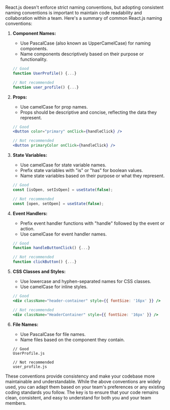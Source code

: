 React.js doesn't enforce strict naming conventions, but adopting consistent naming conventions is important to maintain code readability and collaboration within a team. Here's a summary of common React.js naming conventions:

1. **Component Names:**
   - Use PascalCase (also known as UpperCamelCase) for naming components.
   - Name components descriptively based on their purpose or functionality.

   ```jsx
   // Good
   function UserProfile() {...}

   // Not recommended
   function user_profile() {...}
   ```

2. **Props:**
   - Use camelCase for prop names.
   - Props should be descriptive and concise, reflecting the data they represent.

   ```jsx
   // Good
   <Button color="primary" onClick={handleClick} />

   // Not recommended
   <Button primaryColor onClick={handleClick} />
   ```

3. **State Variables:**
   - Use camelCase for state variable names.
   - Prefix state variables with "is" or "has" for boolean values.
   - Name state variables based on their purpose or what they represent.

   ```jsx
   // Good
   const [isOpen, setIsOpen] = useState(false);

   // Not recommended
   const [open, setOpen] = useState(false);
   ```

4. **Event Handlers:**
   - Prefix event handler functions with "handle" followed by the event or action.
   - Use camelCase for event handler names.

   ```jsx
   // Good
   function handleButtonClick() {...}

   // Not recommended
   function clickButton() {...}
   ```

5. **CSS Classes and Styles:**
   - Use lowercase and hyphen-separated names for CSS classes.
   - Use camelCase for inline styles.

   ```jsx
   // Good
   <div className="header-container" style={{ fontSize: '16px' }} />

   // Not recommended
   <div className="HeaderContainer" style={{ fontSize: '16px' }} />
   ```

6. **File Names:**
   - Use PascalCase for file names.
   - Name files based on the component they contain.

   ```
   // Good
   UserProfile.js

   // Not recommended
   user_profile.js
   ```

These conventions provide consistency and make your codebase more maintainable and understandable. While the above conventions are widely used, you can adapt them based on your team's preferences or any existing coding standards you follow. The key is to ensure that your code remains clean, consistent, and easy to understand for both you and your team members.
